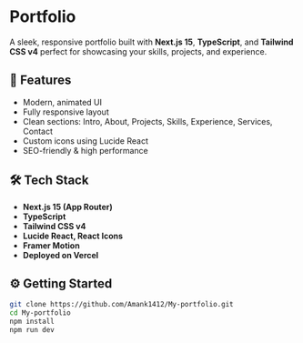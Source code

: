 # Portfolio

A sleek, responsive portfolio built with **Next.js 15**, **TypeScript**, and **Tailwind CSS v4** perfect for showcasing your skills, projects, and experience.

## 🚀 Features
- Modern, animated UI
- Fully responsive layout
- Clean sections: Intro, About, Projects, Skills, Experience, Services, Contact
- Custom icons using Lucide React
- SEO-friendly & high performance

## 🛠 Tech Stack
- **Next.js 15 (App Router)**
- **TypeScript**
- **Tailwind CSS v4**
- **Lucide React, React Icons**
- **Framer Motion**
- **Deployed on Vercel**

## ⚙️ Getting Started

```bash
git clone https://github.com/Amank1412/My-portfolio.git
cd My-portfolio
npm install
npm run dev
